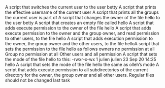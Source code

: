 A script that switches the current user to the user betty
A script that prints the effective username of the current user
A script that prints all the groups the current user is part of
A script that changes the owner of the file hello to the user betty
A script that creates an empty file called hello
A  script that adds execute permission to the owner of the file hello
A script that adds execute permission to the owner and the group owner, and read permission to other users, to the file hello
A script that adds execution permission to the owner, the group owner and the other users, to the file helloA script that sets the permission to the file hello as follows owners no permission at all Group no permission at all Other users and all permission
A script that sets the mode of the file hello to this:
-rwxr-x-wx 1 julien julien 23 Sep 20 14:25 hello
A script that sets the mode of the file hello the same as olleh’s mode
A script that adds execute permission to all subdirectories of the current directory for the owner, the group owner and all other users. Regular files should not be changed
last task
